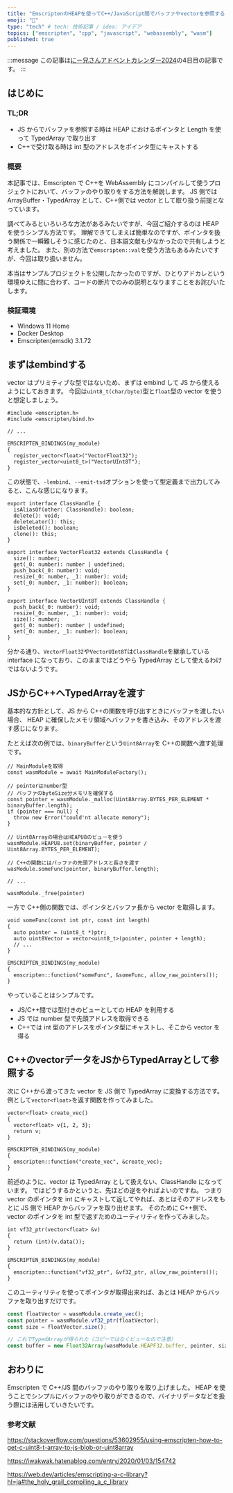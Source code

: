 ```yaml
---
title: "EmscriptenのHEAPを使ってC++/JavaScript間でバッファやvectorを参照する"
emoji: "🥧"
type: "tech" # tech: 技術記事 / idea: アイデア
topics: ["emscripten", "cpp", "javascript", "webassembly", "wasm"]
published: true
---
```


:::message
この記事は[にー兄さんアドベントカレンダー2024](https://qiita.com/advent-calendar/2024/ninisan-2024)の4日目の記事です。
:::

## はじめに

### TL;DR

- JS からでバッファを参照する時は HEAP におけるポインタと Length を使って TypedArray で取り出す
- C++で受け取る時は int 型のアドレスをポインタ型にキャストする

### 概要

本記事では、Emscripten で C++を WebAssembly にコンパイルして使うプロジェクトにおいて、バッファのやり取りをする方法を解説します。
JS 側では ArrayBuffer・TypedArray として、C++側では vector として取り扱う前提となっています。

調べてみるといろいろな方法があるみたいですが、今回ご紹介するのは HEAP を使うシンプル方法です。
理解できてしまえば簡単なのですが、ポインタを扱う関係で一瞬難しそうに感じたのと、日本語文献も少なかったので共有しようと考えました。
また、別の方法で`emscripten::val`を使う方法もあるみたいですが、今回は取り扱いません。

本当はサンプルプロジェクトを公開したかったのですが、ひとりアドカレという環境ゆえに間に合わず、コードの断片でのみの説明となりますことをお詫びいたします。

### 検証環境

- Windows 11 Home
- Docker Desktop
- Emscripten(emsdk) 3.1.72

## まずはembindする

vector はプリミティブな型ではないため、まずは embind して JS から使えるようにしておきます。
今回は`uint8_t(char/byte)`型と`float`型の vector を使うと想定しましょう。

```cpp:embindする
#include <emscripten.h>
#include <emscripten/bind.h>

// ...

EMSCRIPTEN_BINDINGS(my_module)
{
  register_vector<float>("VectorFloat32");
  register_vector<uint8_t>("VectorUInt8T");
}
```

この状態で、`-lembind`、`--emit-tsd`オプションを使って型定義まで出力してみると、こんな感じになります。

```ts:emscriptenから出力された型定義ファイルの一部
export interface ClassHandle {
  isAliasOf(other: ClassHandle): boolean;
  delete(): void;
  deleteLater(): this;
  isDeleted(): boolean;
  clone(): this;
}

export interface VectorFloat32 extends ClassHandle {
  size(): number;
  get(_0: number): number | undefined;
  push_back(_0: number): void;
  resize(_0: number, _1: number): void;
  set(_0: number, _1: number): boolean;
}

export interface VectorUInt8T extends ClassHandle {
  push_back(_0: number): void;
  resize(_0: number, _1: number): void;
  size(): number;
  get(_0: number): number | undefined;
  set(_0: number, _1: number): boolean;
}
```

分かる通り、`VectorFloat32`や`VectorUInt8T`は`ClassHandle`を継承している interface になっており、このままではどうやら TypedArray として使えるわけではないようです。

## JSからC++へTypedArrayを渡す

基本的な方針として、JS から C++の関数を呼び出すときにバッファを渡したい場合、
HEAP に確保したメモリ領域へバッファを書き込み、そのアドレスを渡す感じになります。

たとえば次の例では、`binaryBuffer`という`Uint8Array`を C++の関数へ渡す処理です。

```ts:TypeScriptからC++へバッファを渡す
// MainModuleを取得
const wasmModule = await MainModuleFactory();

// pointerはnumber型
// バッファのbyteSize分メモリを確保する
const pointer = wasmModule._malloc(Uint8Array.BYTES_PER_ELEMENT * binaryBuffer.length);
if (pointer === null) {
  throw new Error("could'nt allocate memory");
}

// Uint8Arrayの場合はHEAPU8のビューを使う
wasmModule.HEAPU8.set(binaryBuffer, pointer / Uint8Array.BYTES_PER_ELEMENT);

// C++の関数にはバッファの先頭アドレスと長さを渡す
wasModule.someFunc(pointer, binaryBuffer.length);

// ...

wasmModule._free(pointer)
```

一方で C++側の関数では、ポインタとバッファ長から vector を取得します。

```cpp:C++でポインタを受け取りvectorに変換して利用する
void someFunc(const int ptr, const int length)
{
  auto pointer = (uint8_t *)ptr;
  auto uint8Vector = vector<uint8_t>(pointer, pointer + length);
  // ...
}

EMSCRIPTEN_BINDINGS(my_module)
{
  emscripten::function("someFunc", &someFunc, allow_raw_pointers());
}
```

やっていることはシンプルです。

- JS/C++間では型付きのビューとしての HEAP を利用する
- JS では number 型で先頭アドレスを取得できる
- C++では int 型のアドレスをポインタ型にキャストし、そこから vector を得る

## C++のvectorデータをJSからTypedArrayとして参照する

次に C++から渡ってきた vector を JS 側で TypedArray に変換する方法です。
例として`vector<float>`を返す関数を作ってみました。

```cpp:C++側のvectorを返す関数（雰囲気で書いてるのでコンパイル通るか自信がない）
vector<float> create_vec()
{
  vector<float> v{1, 2, 3};
  return v;
}

EMSCRIPTEN_BINDINGS(my_module)
{
  emscripten::function("create_vec", &create_vec);
}
```

前述のように、vector は TypedArray として扱えない、ClassHandle になっています。
ではどうするかというと、先ほどの逆をやればよいのですね。
つまり vector のポインタを int にキャストして返してやれば、あとはそのアドレスをもとに JS 側で HEAP からバッファを取り出せます。
そのために C++側で、vector のポインタを int 型で返すためのユーティリティを作ってみました。

```cpp:C++側でポインタを取得するユーティリティを実装
int vf32_ptr(vector<float> &v)
{
  return (int)(v.data());
}

EMSCRIPTEN_BINDINGS(my_module)
{
  emscripten::function("vf32_ptr", &vf32_ptr, allow_raw_pointers());
}
```

このユーティリティを使ってポインタが取得出来れば、あとは HEAP からバッファを取り出すだけです。

```ts
const floatVector = wasmModule.create_vec();
const pointer = wasmModule.vf32_ptr(floatVector);
const size = floatVector.size();

// これでTypedArrayが得られた（コピーではなくビューなので注意）
const buffer = new Float32Array(wasmModule.HEAPF32.buffer, pointer, size);
```

## おわりに

Emscripten で C++/JS 間のバッファのやり取りを取り上げました。
HEAP を使うことでシンプルにバッファのやり取りができるので、バイナリデータなどを扱う際には活用していきたいです。

### 参考文献

https://stackoverflow.com/questions/53602955/using-emscripten-how-to-get-c-uint8-t-array-to-js-blob-or-uint8array

https://iwakwak.hatenablog.com/entry/2020/01/03/154742

https://web.dev/articles/emscripting-a-c-library?hl=ja#the_holy_grail_compiling_a_c_library

